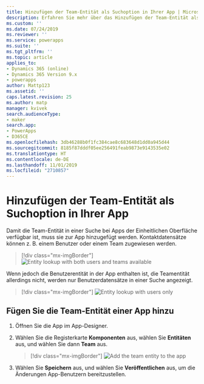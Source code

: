 ```yaml
---
title: Hinzufügen der Team-Entität als Suchoption in Ihrer App | MicrosoftDocs
description: Erfahren Sie mehr über das Hinzufügen der Team-Entität als Suchoption in Ihrer App
ms.custom: ''
ms.date: 07/24/2019
ms.reviewer: ''
ms.service: powerapps
ms.suite: ''
ms.tgt_pltfrm: ''
ms.topic: article
applies_to:
- Dynamics 365 (online)
- Dynamics 365 Version 9.x
- powerapps
author: Mattp123
ms.assetid: ''
caps.latest.revision: 25
ms.author: matp
manager: kvivek
search.audienceType:
- maker
search.app:
- PowerApps
- D365CE
ms.openlocfilehash: 3db46288b0f1fc384cae8c683648d1dd0a945d44
ms.sourcegitcommit: 8185f87dddf05ee256491feab9873e9143535e02
ms.translationtype: HT
ms.contentlocale: de-DE
ms.lasthandoff: 11/01/2019
ms.locfileid: "2710857"
---
```

# <a name="add-the-team-entity-as-a-lookup-option-in-your-app"></a>Hinzufügen der Team-Entität als Suchoption in Ihrer App

Damit die Team-Entität in einer Suche bei Apps der Einheitlichen Oberfläche verfügbar ist, muss sie zur App hinzugefügt werden. Kontaktdatensätze können z. B. einem Benutzer oder einem Team zugewiesen werden.  

> [!div class="mx-imgBorder"] 
> ![](media/entity-lookup-teams.png "Entity lookup with both users and teams available")

Wenn jedoch die Benutzerentität in der App enthalten ist, die Teamentität allerdings nicht, werden nur Benutzerdatensätze in einer Suche angezeigt. 

> [!div class="mx-imgBorder"] 
> ![](media/entity-lookup-user-only.png "Entity lookup with users only")

## <a name="add-the-team-entity-to-an-app"></a>Fügen Sie die Team-Entität einer App hinzu

1. Öffnen Sie die App im App-Designer. 
2. Wählen Sie die Registerkarte **Komponenten** aus, wählen Sie **Entitäten** aus, und wählen Sie dann **Team** aus.    

    > [!div class="mx-imgBorder"] 
    > ![](media/add-team-entity-app.png "Add the team entity to the app")

3. Wählen Sie **Speichern** aus, und wählen Sie **Veröffentlichen** aus, um die Änderungen App-Benutzern bereitzustellen.   

